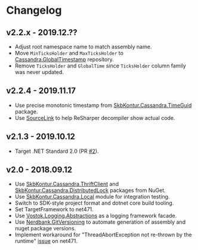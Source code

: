 # Changelog

## v2.2.x - 2019.12.??
- Adjust root namespace name to match assembly name.
- Move `MinTicksHolder` and `MaxTicksHolder` to [Cassandra.GlobalTimestamp](https://github.com/skbkontur/cassandra-global-timestamp) repository.
- Remove `TicksHolder` and `GlobalTime` since `TicksHolder` column family was never updated.

## v2.2.4 - 2019.11.17
- Use precise monotonic timestamp from [SkbKontur.Cassandra.TimeGuid](https://github.com/skbkontur/cassandra-time-guid) package.
- Use [SourceLink](https://github.com/dotnet/sourcelink) to help ReSharper decompiler show actual code.

## v2.1.3 - 2019.10.12
- Target .NET Standard 2.0 (PR [#2](https://github.com/skbkontur/cassandra-primitives/pull/2)).

## v2.0 - 2018.09.12
- Use [SkbKontur.Cassandra.ThriftClient](https://github.com/skbkontur/cassandra-thrift-client) and
[SkbKontur.Cassandra.DistributedLock](https://github.com/skbkontur/cassandra-distributed-lock) packages from NuGet.
- Use [SkbKontur.Cassandra.Local](https://github.com/skbkontur/cassandra-local) module for integration testing.
- Switch to SDK-style project format and dotnet core build tooling.
- Set TargetFramework to net471.
- Use [Vostok.Logging.Abstractions](https://github.com/vostok/logging.abstractions) as a logging framework facade.
- Use [Nerdbank.GitVersioning](https://github.com/AArnott/Nerdbank.GitVersioning) to automate generation of assembly 
  and nuget package versions.
- Implement workaround for "ThreadAbortException not re-thrown by the runtime" 
  [issue](https://github.com/dotnet/coreclr/issues/16122) on net471.
